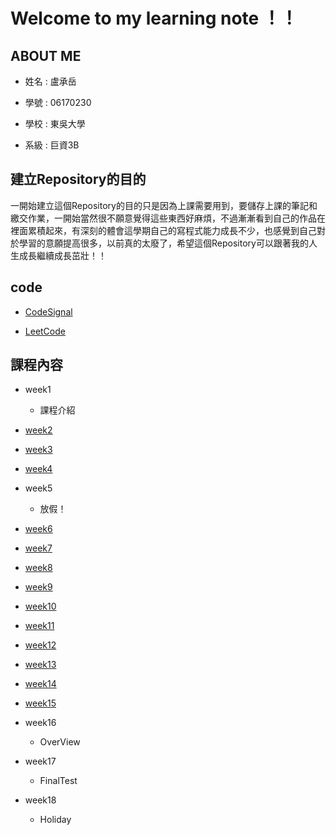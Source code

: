 Welcome to my learning note ！！
===

ABOUT ME
---

* 姓名 : 盧承岳

* 學號 : 06170230

* 學校 : 東吳大學

* 系級 : 巨資3B


建立Repository的目的
---

一開始建立這個Repository的目的只是因為上課需要用到，要儲存上課的筆記和繳交作業，一開始當然很不願意覺得這些東西好麻煩，不過漸漸看到自己的作品在裡面累積起來，有深刻的體會這學期自己的寫程式能力成長不少，也感覺到自己對於學習的意願提高很多，以前真的太廢了，希望這個Repository可以跟著我的人生成長繼續成長茁壯！！


code
---

* [CodeSignal](https://github.com/06170230/lulu/tree/master/Codesignal)

* [LeetCode](https://github.com/06170230/lulu/tree/master/Leetcode)


課程內容
---

* week1
  * 課程介紹

* [week2](https://github.com/06170230/lulu/tree/master/HW1)

* [week3](https://github.com/06170230/lulu/tree/master/Stack%26Queue)

* [week4](https://github.com/06170230/lulu/blob/master/Quick_sort/my%20quicksort%20.ipynb)

* week5
  * 放假！

* [week6](https://github.com/06170230/lulu/tree/master/HW2)

* [week7](https://github.com/06170230/lulu/tree/master/HW2)

* [week8](https://github.com/06170230/lulu/blob/master/%E6%AF%8F%E5%80%8B%E7%A6%AE%E6%8B%9C%E7%9A%84%E8%AA%B2%E7%A8%8B%E5%85%A7%E5%AE%B9/week8.md)

* [week9](https://github.com/06170230/lulu/tree/master/HW3)

* [week10](https://github.com/06170230/lulu/tree/master/RedBlackTree)

* [week11](https://github.com/06170230/lulu/tree/master/HW4)

* [week12](https://github.com/06170230/lulu/tree/master/HW5)

* [week13](https://github.com/06170230/lulu/tree/master/HW5)

* [week14](https://github.com/06170230/lulu/tree/master/Shortest%20Path)

* [week15](https://github.com/06170230/lulu/tree/master/Shortest%20Path)

* week16 
  * OverView
  
* week17
  * FinalTest
  
* week18
  * Holiday

